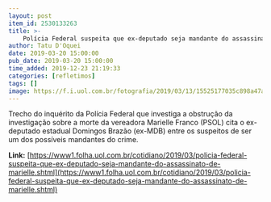 ```yaml
---
layout: post
item_id: 2530133263
title: >-
    Polícia Federal suspeita que ex-deputado seja mandante do assassinato de Marielle
author: Tatu D'Oquei
date: 2019-03-20 15:00:00
pub_date: 2019-03-20 15:00:00
time_added: 2019-12-23 21:19:33
categories: [refletimos]
tags: []
image: https://f.i.uol.com.br/fotografia/2019/03/13/15525177035c898a47a8de5_1552517703_3x2_rt.jpg
---
```


Trecho do inquérito da Polícia Federal que investiga a obstrução da investigação sobre a morte da vereadora Marielle Franco (PSOL) cita o ex-deputado estadual Domingos Brazão (ex-MDB) entre os suspeitos de ser um dos possíveis mandantes do crime.

**Link:** [https://www1.folha.uol.com.br/cotidiano/2019/03/policia-federal-suspeita-que-ex-deputado-seja-mandante-do-assassinato-de-marielle.shtml](https://www1.folha.uol.com.br/cotidiano/2019/03/policia-federal-suspeita-que-ex-deputado-seja-mandante-do-assassinato-de-marielle.shtml)

